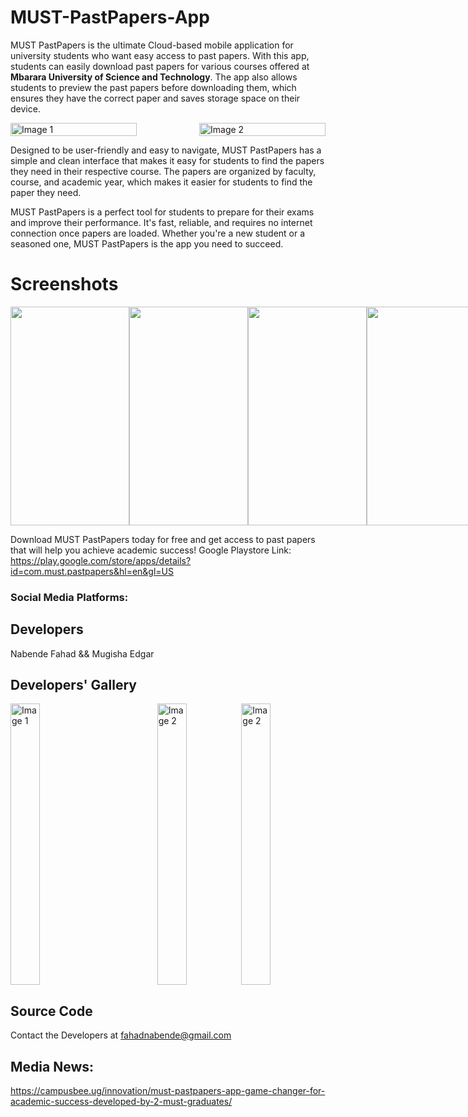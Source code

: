 # MUST-PastPapers-App
MUST PastPapers is the ultimate Cloud-based mobile application for university students who want easy access to past papers. With this app, students can easily download past papers for various courses offered at <b>Mbarara University of Science and Technology</b>. The app also allows students to preview the past papers before downloading them, which ensures they have the correct paper and saves storage space on their device. 

<div style="display: flex; flex-direction: row;">
    <img src="https://github.com/Nabende2000/MUST-PastPapers-App/assets/54585561/50a2f221-87d6-4221-b267-707d4942d29e" alt="Image 1" width="100%" style="margin-right: 100px;" />
    <img src="https://github.com/Nabende2000/MUST-PastPapers-App/assets/54585561/a00af0e7-9974-49cc-8457-354d47dddc83" alt="Image 2" width="100%" />
</div>

Designed to be user-friendly and easy to navigate, MUST PastPapers has a simple and clean interface that makes it easy for students to find the papers they need in their respective course. The papers are organized by faculty, course, and academic year, which makes it easier for students to find the paper they need. 

MUST PastPapers is a perfect tool for students to prepare for their exams and improve their performance. It's fast, reliable, and requires no internet connection once papers are loaded. Whether you're a new student or a seasoned one, MUST PastPapers is the app you need to succeed. 

<h1>Screenshots</h1>

<div style="display: flex; flex-direction: row;">

<img src="https://github.com/Nabende2000/MUST-PastPapers-App/assets/54585561/478160b4-e2bf-4757-a38c-8907f00df36a" width="190px" height="350px"/>
<img src="https://github.com/Nabende2000/MUST-PastPapers-App/assets/54585561/18369227-e03d-4b48-a2a6-55cc789d6e8e" width="190px" height="350px"/>
<img src="https://github.com/Nabende2000/MUST-PastPapers-App/assets/54585561/18f11f5a-a5bd-4a27-ae99-31a69518f21c" width="190px" height="350px"/> 
<img src="https://github.com/Nabende2000/MUST-PastPapers-App/assets/54585561/4f359115-c4fc-45d9-9780-4f667a2562ef" width="190px" height="350px"/>
<img src="https://github.com/Nabende2000/MUST-PastPapers-App/assets/54585561/9f9bfa51-1773-492a-bbb8-dc24fcd05764" width="190px" height="350px"/>
<img src="https://github.com/Nabende2000/MUST-PastPapers-App/assets/54585561/17fc4155-97ad-4263-9159-74b34cd4f8df" width="190px" height="350px"/>
<img src="https://github.com/Nabende2000/MUST-PastPapers-App/assets/54585561/5013f529-b494-46e1-ad6b-3797ca208796" width="190px" height="350px"/>
<img src="https://github.com/Nabende2000/MUST-PastPapers-App/assets/54585561/c53bf2e3-fa0b-45dc-87e4-24b848c950e6" width="190px" height="350px"/>
</div>



Download MUST PastPapers today for free and get access to past papers that will help you achieve academic success!
Google Playstore Link: https://play.google.com/store/apps/details?id=com.must.pastpapers&hl=en&gl=US
 
<h3>Social Media Platforms:</h3>

## Developers
Nabende Fahad && Mugisha Edgar

## Developers' Gallery
<div style="display: flex; flex-direction: row; flex:1; ">
    <img src="https://github.com/Nabende2000/MUST-PastPapers-App-Public/assets/54585561/61e830f6-19cf-4192-8a5e-86123f7a4448" alt="Image 1" width="35%" height="450px" style="margin-right: 100px; object-fit:cover" />
    <img src="https://github.com/Nabende2000/MUST-PastPapers-App-Public/assets/54585561/d26faf78-4489-4d22-9cc8-454c955934eb" alt="Image 2" width="35%" height="450px" style="object-fit:cover" />
 <img src="https://github.com/Nabende2000/MUST-PastPapers-App-Public/assets/54585561/90e8c06f-ade7-4e98-9923-88d87a28edd8" alt="Image 2" width="35%" height="450px" style="object-fit:cover" />
</div>







## Source Code
Contact the Developers at fahadnabende@gmail.com

## Media News:
https://campusbee.ug/innovation/must-pastpapers-app-game-changer-for-academic-success-developed-by-2-must-graduates/
